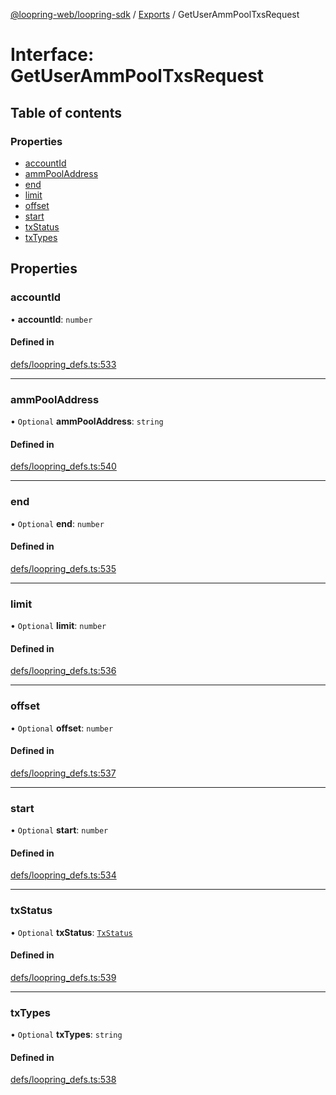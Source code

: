 [@loopring-web/loopring-sdk](../README.md) / [Exports](../modules.md) / GetUserAmmPoolTxsRequest

# Interface: GetUserAmmPoolTxsRequest

## Table of contents

### Properties

- [accountId](GetUserAmmPoolTxsRequest.md#accountid)
- [ammPoolAddress](GetUserAmmPoolTxsRequest.md#ammpooladdress)
- [end](GetUserAmmPoolTxsRequest.md#end)
- [limit](GetUserAmmPoolTxsRequest.md#limit)
- [offset](GetUserAmmPoolTxsRequest.md#offset)
- [start](GetUserAmmPoolTxsRequest.md#start)
- [txStatus](GetUserAmmPoolTxsRequest.md#txstatus)
- [txTypes](GetUserAmmPoolTxsRequest.md#txtypes)

## Properties

### accountId

• **accountId**: `number`

#### Defined in

[defs/loopring_defs.ts:533](https://github.com/Loopring/loopring_sdk/blob/acbd5a2/src/defs/loopring_defs.ts#L533)

___

### ammPoolAddress

• `Optional` **ammPoolAddress**: `string`

#### Defined in

[defs/loopring_defs.ts:540](https://github.com/Loopring/loopring_sdk/blob/acbd5a2/src/defs/loopring_defs.ts#L540)

___

### end

• `Optional` **end**: `number`

#### Defined in

[defs/loopring_defs.ts:535](https://github.com/Loopring/loopring_sdk/blob/acbd5a2/src/defs/loopring_defs.ts#L535)

___

### limit

• `Optional` **limit**: `number`

#### Defined in

[defs/loopring_defs.ts:536](https://github.com/Loopring/loopring_sdk/blob/acbd5a2/src/defs/loopring_defs.ts#L536)

___

### offset

• `Optional` **offset**: `number`

#### Defined in

[defs/loopring_defs.ts:537](https://github.com/Loopring/loopring_sdk/blob/acbd5a2/src/defs/loopring_defs.ts#L537)

___

### start

• `Optional` **start**: `number`

#### Defined in

[defs/loopring_defs.ts:534](https://github.com/Loopring/loopring_sdk/blob/acbd5a2/src/defs/loopring_defs.ts#L534)

___

### txStatus

• `Optional` **txStatus**: [`TxStatus`](../enums/TxStatus.md)

#### Defined in

[defs/loopring_defs.ts:539](https://github.com/Loopring/loopring_sdk/blob/acbd5a2/src/defs/loopring_defs.ts#L539)

___

### txTypes

• `Optional` **txTypes**: `string`

#### Defined in

[defs/loopring_defs.ts:538](https://github.com/Loopring/loopring_sdk/blob/acbd5a2/src/defs/loopring_defs.ts#L538)
